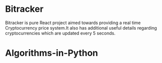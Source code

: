 # Bitracker
Bitracker is pure React project aimed towards providing a real time Cryptocurrency price system.It also has additional useful details regarding cryptocurrencies which are updated every 5 seconds.
# Algorithms-in-Python
